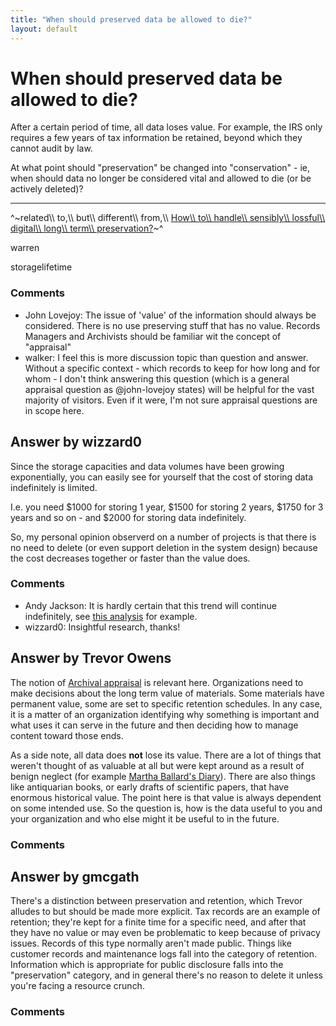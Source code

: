 ```yaml
---
title: "When should preserved data be allowed to die?"
layout: default
---
```

When should preserved data be allowed to die?
=====================
After a certain period of time, all data loses value. For example, the
IRS only requires a few years of tax information be retained, beyond
which they cannot audit by law.

At what point should "preservation" be changed into "conservation" - ie,
when should data no longer be considered vital and allowed to die (or be
actively deleted)?

* * * * *

^~related\\\\ to,\\\\ but\\\\ different\\\\ from,\\\\ [How\\\\ to\\\\ handle\\\\ sensibly\\\\ lossful\\\\ digital\\\\ long\\\\ term\\\\ preservation?](http://digitalpreservation.stackexchange.com/q/39/30)~^

warren

<div class="tags"><span class="tag">storage</span><span class="tag">lifetime</span></div>

### Comments ###
* John Lovejoy: The issue of 'value' of the information should always be considered.
There is no use preserving stuff that has no value. Records Managers and
Archivists should be familiar wit the concept of "appraisal"
* walker: I feel this is more discussion topic than question and answer. Without a
specific context - which records to keep for how long and for whom - I
don't think answering this question (which is a general appraisal
question as @john-lovejoy states) will be helpful for the vast majority
of visitors. Even if it were, I'm not sure appraisal questions are in
scope here.


Answer by wizzard0
----------------
Since the storage capacities and data volumes have been growing
exponentially, you can easily see for yourself that the cost of storing
data indefinitely is limited.

I.e. you need \$1000 for storing 1 year, \$1500 for storing 2 years,
\$1750 for 3 years and so on - and \$2000 for storing data indefinitely.

So, my personal opinion observerd on a number of projects is that there
is no need to delete (or even support deletion in the system design)
because the cost decreases together or faster than the value does.

### Comments ###
* Andy Jackson: It is hardly certain that this trend will continue indefinitely, see
[this
analysis](http://blog.dshr.org/2012/10/storage-will-be-lot-less-free-than-it.html)
for example.
* wizzard0: Insightful research, thanks!

Answer by Trevor Owens
----------------
The notion of [Archival
appraisal](http://en.wikipedia.org/wiki/Archival_appraisal) is relevant
here. Organizations need to make decisions about the long term value of
materials. Some materials have permanent value, some are set to specific
retention schedules. In any case, it is a matter of an organization
identifying why something is important and what uses it can serve in the
future and then deciding how to manage content toward those ends.

As a side note, all data does **not** lose its value. There are a lot of
things that weren't thought of as valuable at all but were kept around
as a result of benign neglect (for example [Martha Ballard's
Diary](http://dohistory.org/diary/about.html)). There are also things
like antiquarian books, or early drafts of scientific papers, that have
enormous historical value. The point here is that value is always
dependent on some intended use. So the question is, how is the data
useful to you and your organization and who else might it be useful to
in the future.

### Comments ###

Answer by gmcgath
----------------
There's a distinction between preservation and retention, which Trevor
alludes to but should be made more explicit. Tax records are an example
of retention; they're kept for a finite time for a specific need, and
after that they have no value or may even be problematic to keep because
of privacy issues. Records of this type normally aren't made public.
Things like customer records and maintenance logs fall into the category
of retention. Information which is appropriate for public disclosure
falls into the "preservation" category, and in general there's no reason
to delete it unless you're facing a resource crunch.

### Comments ###

